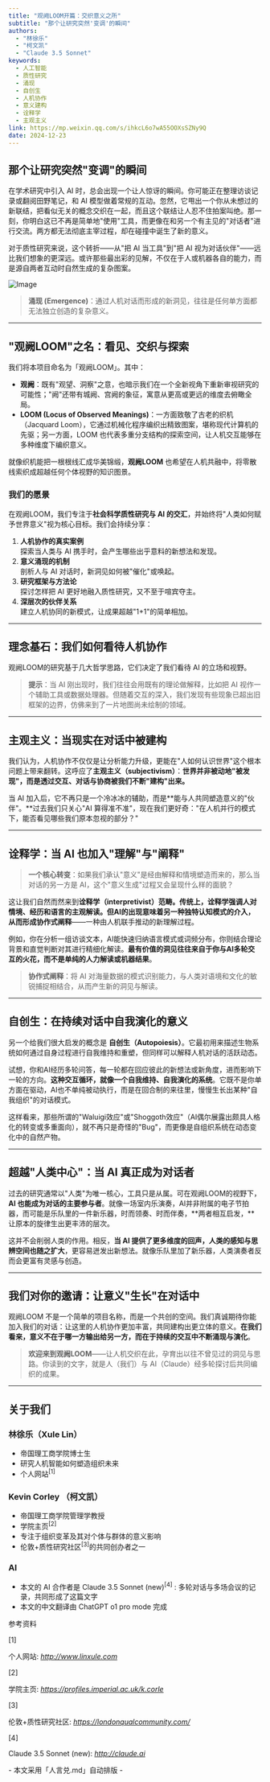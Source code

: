```yaml
---
title: "观阙LOOM开篇：交织意义之所"
subtitle: "那个让研究突然'变调'的瞬间"
authors: 
  - "林徐乐"
  - "柯文凯"
  - "Claude 3.5 Sonnet"
keywords:
  - 人工智能
  - 质性研究
  - 涌现
  - 自创生
  - 人机协作
  - 意义建构
  - 诠释学
  - 主观主义
link: https://mp.weixin.qq.com/s/ihkcL6o7wA55OOXsSZNy9Q
date: 2024-12-23
---
```


## 那个让研究突然"变调"的瞬间

在学术研究中引入 AI 时，总会出现一个让人惊讶的瞬间。你可能正在整理访谈记录或翻阅田野笔记，和 AI 模型做着常规的互动。忽然，它甩出一个你从未想过的新联结，把看似无关的概念交织在一起，而且这个联结让人忍不住拍案叫绝。那一刻，你明白这已不再是简单地"使用"工具，而更像在和另一个有主见的"对话者"进行交流。两方都无法彻底主宰过程，却在碰撞中诞生了新的意义。

对于质性研究来说，这个转折——从"把 AI 当工具"到"把 AI 视为对话伙伴"——远比我们想象的更深远。或许那些最出彩的见解，不仅在于人或机器各自的能力，而是源自两者互动时自然生成的复杂图案。

![Image](https://mmbiz.qpic.cn/mmbiz_jpg/ee1XVTx0u2y4piaic0YPDXSUhDlKR59YWczGENcxibZhYoWO1Bg2GCS5F5lGLjTd5LCxSmS2X5rJaTn0UNMcK1xrw/640?wx_fmt=jpeg&from=appmsg&tp=webp&wxfrom=5&wx_lazy=1&wx_co=1)

> **涌现 (Emergence)**：通过人机对话而形成的新洞见，往往是任何单方面都无法独立创造的复杂意义。

---

## "观阙LOOM"之名：看见、交织与探索

我们将本项目命名为「观阙LOOM」。其中：

- **观阙**：既有"观望、洞察"之意，也暗示我们在一个全新视角下重新审视研究的可能性；"阙"还带有城阙、宫阙的象征，寓意从更高或更远的维度去俯瞰全局。
- **LOOM (Locus of Observed Meanings)**：一方面致敬了古老的织机（Jacquard Loom），它通过机械化程序编织出精致图案，堪称现代计算机的先驱；另一方面，LOOM 也代表多重分支结构的探索空间，让人机交互能够在多种维度下编织意义。

就像织机能把一根根线汇成华美锦缎，**观阙LOOM** 也希望在人机共融中，将零散线索织成超越任何个体视野的知识图景。

### 我们的愿景

在观阙LOOM，我们专注于**社会科学质性研究与 AI 的交汇**，并始终将"人类如何赋予世界意义"视为核心目标。我们会持续分享：

1. **人机协作的真实案例**  
探索当人类与 AI 携手时，会产生哪些出乎意料的新想法和发现。
2. **意义涌现的机制**  
剖析人与 AI 对话时，新洞见如何被"催化"或唤起。
3. **研究框架与方法论**  
探讨怎样把 AI 更好地融入质性研究，又不至于喧宾夺主。
4. **深层次的伙伴关系**  
建立人机协同的新模式，让成果超越"1+1"的简单相加。

---

## 理念基石：我们如何看待人机协作

观阙LOOM的研究基于几大哲学思路，它们决定了我们看待 AI 的立场和视野。

> **提示**：当 AI 刚出现时，我们往往会用既有的理论做解释，比如把 AI 视作一个辅助工具或数据处理器。但随着交互的深入，我们发现有些现象已超出旧框架的边界，仿佛来到了一片地图尚未绘制的领域。

---

## 主观主义：当现实在对话中被建构

我们认为，人机协作不仅仅是让分析能力升级，更能在"人如何认识世界"这个根本问题上带来翻转。这呼应了**主观主义（subjectivism）**：**世界并非被动地"被发现"，而是透过交互、对话与协商被我们不断"建构"出来。**

当 AI 加入后，它不再只是一个冷冰冰的辅助，而是**能与人共同塑造意义的"伙伴"。**过去我们只关心"AI 算得准不准"，现在我们更好奇："在人机并行的模式下，能否看见哪些我们原本忽视的部分？"

  

---

## 诠释学：当 AI 也加入"理解"与"阐释"

> **一个核心转变**：如果我们承认"意义"是经由解释和情境塑造而来的，那么当对话的另一方是 AI，这个"意义生成"过程又会呈现什么样的面貌？

这让我们自然而然来到**诠释学（interpretivist）**范畴。传统上，诠释学强调人对情境、经历和语言的主观解读。但AI的出现意味着另一种独特认知模式的介入，从而形成**协作式阐释**——一种由人机联手推动的新理解过程。

  

例如，你在分析一组访谈文本，AI能快速归纳语言模式或词频分布，你则结合理论背景和直觉判断对其进行精细化解读。**最有价值的洞见往往来自于你与AI多轮交互的火花，而不是单纯的人力解读或机器结果**。

> **协作式阐释**：将 AI 对海量数据的模式识别能力，与人类对语境和文化的敏锐捕捉相结合，从而产生新的洞见与解读。

  

---

## 自创生：在持续对话中自我演化的意义

另一个给我们很大启发的概念是 **自创生（Autopoiesis）**。它最初用来描述生物系统如何通过自身过程进行自我维持和重塑，但同样可以解释人机对话的活跃动态。

  

试想，你和AI经历多轮问答，每一轮都在回应彼此的新想法或新角度，进而影响下一轮的方向。**这种交互循环，就像一个自我维持、自我演化的系统**。它既不是你单方面在驱动，AI也不单纯被动执行，而是在回合制的来往里，慢慢生长出某种"自我组织"的对话模式。

  

这样看来，那些所谓的"Waluigi效应"或"Shoggoth效应"（AI偶尔展露出颇具人格化的转变或多重面向），就不再只是奇怪的"Bug"，而更像是自组织系统在动态变化中的自然产物。

---

## 超越"人类中心"：当 AI 真正成为对话者

过去的研究通常以"人类"为唯一核心，工具只是从属。可在观阙LOOM的视野下，**AI 也能成为对话的主要参与者**。就像一场室内乐演奏，AI并非附属的电子节拍器，而可能是乐队里的一件新乐器，时而领奏、时而伴奏，**两者相互启发，**让原本的旋律生出更丰沛的层次。

这并不会削弱人类的作用。相反，**当 AI 提供了更多维度的回声，人类的感知与思辨空间也随之扩大**，更容易迸发出新想法。就像乐队里加了新乐器，人类演奏者反而会更富有灵感与创造。

---

## 我们对你的邀请：让意义"生长"在对话中

观阙LOOM 不是一个简单的项目名称，而是一个共创的空间。我们真诚期待你能加入我们的对话：让这里的人机协作更加丰富，共同建构出更立体的意义。**在我们看来，意义不在于哪一方输出给另一方，而在于持续的交互中不断涌现与演化**。

> **欢迎来到观阙LOOM**——让人机交织在此，孕育出以往不曾见过的洞见与思路。你读到的文字，就是人（我们）与 AI（Claude）经多轮探讨后共同编织的成果。

---

## 关于我们

### 林徐乐（Xule Lin）

- 帝国理工商学院博士生
- 研究人机智能如何塑造组织未来
- 个人网站<sup>[1]</sup>

### Kevin Corley （柯文凯）

- 帝国理工商学院管理学教授
- 学院主页<sup>[2]</sup>
- 专注于组织变革及其对个体与群体的意义影响
- 伦敦+质性研究社区<sup>[3]</sup>的共同创办者之一

### AI

- 本文的 AI 合作者是 Claude 3.5 Sonnet (new)<sup>[4]</sup> : 多轮对话与多场会议的记录，共同形成了这篇文字
- 本文的中文翻译由 ChatGPT o1 pro mode 完成

参考资料

\[1\]

个人网站: *http://www.linxule.com*

\[2\]

学院主页: *https://profiles.imperial.ac.uk/k.corle*

\[3\]

伦敦+质性研究社区: *https://londonqualcommunity.com/*

\[4\]

Claude 3.5 Sonnet (new): *http://claude.ai*

\- 本文采用「人言兑.md」自动排版 -


